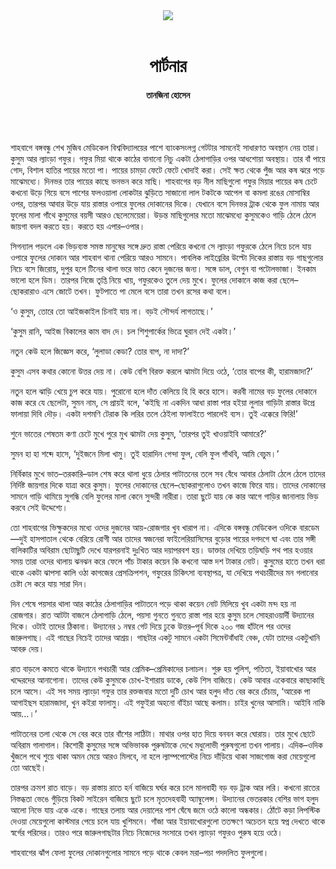 <div align=center>
<img src=https://images.prothomalo.com/prothomalo-bangla%2F2020-12%2F6f627fcb-c597-4a47-be36-41315efe5f15%2FOnno_Alorr_11_12_2020.png?rect=0%2C55%2C1452%2C762&w=1200&ar=40%3A21&auto=format%2Ccompress&ogImage=true&mode=crop&overlay=&overlay_position=bottom&overlay_width_pct=1 />
<br><br>
<h1>পার্টনার</h1> 
<h4>তানজিনা হোসেন</h4>
<br><br>
</div>

শাহবাগে বঙ্গবন্ধু শেখ মুজিব মেডিকেল বিশ্ববিদ্যালয়ের পাশে ব্যাংকসংলগ্ন গেটটার সামনেই সাধারণত অবস্থান নেয় তারা। কুসুম আর ল্যাংড়া গফুর। গফুর মিয়া থাকে কাঠের বানানো নিচু একটা ঠেলাগাড়ির ওপর আধশোয়া অবস্থায়। তার বাঁ পায়ে গোদ, বিশাল হাতির পায়ের মতো পা। পায়ের চামড়া ফেটে ফেটে খোদাই করা। সেই ক্ষত থেকে পুঁজ আর কষ ঝরে পড়ে মাঝেমধ্যে। দিনভর তার পায়ের কাছে ভনভন করে মাছি। শাহবাগের বড় নীল মাছিগুলো গফুর মিয়ার পায়ের কষ চেটে কখনো উড়ে গিয়ে বসে পাশের ফলওয়ালা লোকটার ঝুড়িতে সাজানো লাল টকটকে আপেল বা কমলা রঙের মোসাম্বির ওপর, তারপর আবার উড়ে যায় রাস্তার ওপারে ফুলের দোকানের দিকে। যেখানে বসে দিনভর ট্রাক থেকে ফুল নামায় আর ফুলের মালা গাঁথে কুসুমের বয়সী আরও ছেলেমেয়েরা। উড়ন্ত মাছিগুলোর মতো মাঝেমধ্যে কুসুমকেও গাড়ি ঠেলে ঠেলে জায়গা বদল করতে হয়। করতে হয় এপার–ওপার।

সিগন্যাল পড়লে এক ভিড়ব্যস্ত সমস্ত মানুষের সঙ্গে দ্রুত রাস্তা পেরিয়ে কখনো সে ল্যাংড়া গফুরকে ঠেলে নিয়ে চলে যায় ওপারে ফুলের দোকান আর শাহবাগ থানা পেরিয়ে আরও সামনে। পাবলিক লাইব্রেরির উল্টো দিকের রাস্তায় বড় গাছগুলোর নিচে বসে জিরোয়, দুপুর হলে টিনের থালা ভরে ভাত কেনে দুজনের জন্য। সঙ্গে ডাল, বেগুন বা পটোলভাজা। ইনকাম ভালো হলে ডিম। তারপর নিজে তৃপ্তি নিয়ে খায়, গফুরকেও তুলে দেয় মুখে। ফুলের দোকানে কাজ করা ছেলে–ছোকরারাও এসে জোটে তখন। ফুটপাতে পা মেলে বসে তারা তখন রসের কথা বলে।

‘ও কুসুম, তোরে তো আইজকাইল চিনাই যায় না। বড়ই সৌন্দর্য লাগতাছে।’

‘কুসুম রানি, আইজ বিকালের কাম বাদ দে। চল শিশুপার্কের ভিত্রে ঘুরান দেই একটা।’

নতুন কেউ হলে জিজ্ঞেস করে, ‘লুলাডা কেডা? তোর বাপ, না দাদা?’

কুসুম এসব কথার কোনো উত্তর দেয় না। কেউ বেশি বিরক্ত করলে ঝামটা দিয়ে ওঠে, ‘তোর বাপের কী, হারামজাদা?’

নতুন হলে ঝাড়ি খেয়ে চুপ করে যায়। পুরোনো হলে দাঁত কেলিয়ে হি হি করে হাসে। করবী নামের বড় ফুলের দোকানে কাজ করে যে ছেলেটা, সুমন নাম, সে প্রায়ই বলে, ‘কইছি না একদিন আধা রাস্তা পার হইয়া লুলার গাড়িটা রাস্তার উপ্রে ফালায়া দিবি দৌড়। একটা দশমণি টেরাক কি লরির তলে ঠেইলা ফালাইতে পারলেই ব্যস। তুই এক্কেরে ফিরি!’

শুনে ভাতের শেষতম কণা চেটে মুখে পুরে মুখ ঝামটা দেয় কুসুম, ‘তারপর তুই খাওয়াইবি আমারে?’

সুমন হা হা শব্দে হাসে, ‘দুইজনে মিলা খামু। তুই হারাদিন গেন্দা ফুল, বেলি ফুল গাঁথবি, আমি বেচুম।’

নির্বিকার মুখে ভাত–তরকারি–ডাল শেষ করে থালা ধুয়ে ঠেলার পাটাতনের তলে সব বেঁধে আবার ঠেলাটা ঠেলে ঠেলে তাদের নির্দিষ্ট জায়গার দিকে যাত্রা করে কুসুম। ফুলের দোকানের ছেলে–ছোকরাগুলোও তখন কাজে ফিরে যায়। তাদের দোকানের সামনে গাড়ি থামিয়ে সুগন্ধি বেলি ফুলের মালা কেনে সুন্দরী নারীরা। তারা ছুটে যায় কে কার আগে গাড়ির জানালায় ভিড় করবে সেই উদ্দেশ্যে।

তো শাহবাগের ভিক্ষুকদের মধ্যে ওদের দুজনের আয়-রোজগার খুব খারাপ না। এদিকে বঙ্গবন্ধু মেডিকেল ওদিকে বারডেম—দুই হাসপাতাল থেকে বেরিয়ে রোগী আর তাদের স্বজনেরা ফাইলেরিয়াসিসের বুড়োর পায়ের দগদগে ঘা এবং তার সঙ্গী বালিকাটির অবিরাম ছোটাছুটি দেখে যারপরনাই দুঃখিত আর দয়াপরবশ হয়। ডাক্তার দেখিয়ে তড়িঘড়ি পথ পার হওয়ার সময় তারা ওদের থালায় ঝনঝন করে ফেলে পাঁচ টাকার কয়েন কি কখনো আস্ত দশ টাকার নোট। কুসুমের হাতে তখন ধরা থাকে একটা ঝাপসা কালি ওঠা কাগজের প্রেসক্রিপশন, গফুরের চিকিৎসা ব্যবস্থাপত্র, যা দেখিয়ে পথচারীদের মন গলানোর চেষ্টা সে করে যায় সারা দিন।

দিন শেষে পয়সার থালা আর কাঠের ঠেলাগাড়ির পাটাতনে পড়ে থাকা কয়েন নোট মিলিয়ে খুব একটা মন্দ হয় না রোজগার। রাত আটটা বাজলে ঠেলাগাড়ি ঠেলে, পয়সা গুনতে গুনতে রাস্তা পার হয়ে কুসুম চলে সোহরাওয়ার্দী উদ্যানের দিকে। ওটাই তাদের ঠিকানা। উদ্যানের ১ নম্বর গেট দিয়ে ঢুকে উত্তর–পূর্ব দিকে ২০০ গজ হাঁটলে পর ওদের জারুলগাছ। এই গাছের নিচেই তাদের আশ্রয়। গাছটার একটু সামনে একটা সিমেন্টবাঁধাই বেঞ্চ, যেটা তাদের একটুখানি আবরু দেয়।

রাত বাড়লে কমতে থাকে উদ্যানে পথচারী আর প্রেমিক–প্রেমিকাদের চলাচল। শুরু হয় পুলিশ, পতিতা, ইয়াবাখোর আর খদ্দেরদের আনাগোনা। তাদের কেউ কুসুমকে চোখ-ইশারায় ডাকে, কেউ শিস বাজিয়ে। কেউ আবার একেবারে কাছাকাছি চলে আসে। এই সব সময় ল্যাংড়া গফুর তার রক্তজবার মতো দুটি চোখ আর হলুদ দাঁত বের করে চেঁচায়, ‘আরেক পা আগাইছস হারামজাদা, খুন কইরা ফালামু। এই গফুইরা অহনো বাঁইচা আছে কলাম। চাইর খুনের আসামি। আইবি নাকি আয়...।’

পাটাতনের তলা থেকে সে বের করে তার বাঁশের লাঠিটা। মাথার ওপর হাত দিয়ে বনবন করে ঘোরায়। তার মুখে ছোটে অবিরাম গালাগাল। কিশোরী কুসুমের সঙ্গে অভিভাবক পুরুষটাকে দেখে মধুলোভী পুরুষগুলো তখন পালায়। এদিক–ওদিক খুঁজলে পথে শুয়ে থাকা অমন মেয়ে আরও মিলবে, না হলে ল্যাম্পপোস্টের নিচে দাঁড়িয়ে থাকা সাজগোজ করা মেয়েগুলো তো আছেই।

তারপর ক্রমশ রাত বাড়ে। বড় রাস্তায় রাতে হর্ন বাজিয়ে ঘর্ঘর করে চলে মালবাহী বড় বড় ট্রাক আর লরি। কখনো রাতের নিস্তব্ধতা ভেঙে গুঁড়িয়ে বিকট সাইরেন বাজিয়ে ছুটে চলে মৃতদেহবাহী অ্যাম্বুলেন্স। উদ্যানের ভেতরকার বেশির ভাগ হলুদ আলো নিভে যায় একে একে। গাছের তলায় আর দেয়ালের পাশ ঘেঁষে জমে ওঠে কালো অন্ধকার। ঠোঁটে কড়া লিপস্টিক দেওয়া মেয়েগুলো কাস্টমার পেয়ে চলে যায় খুশিমনে। গাঁজা আর ইয়াবাখোরগুলো ততক্ষণে অচেতন হয়ে স্বপ্ন দেখতে থাকে স্বর্গের পরিদের। তারও পরে জারুলগাছটার নিচে নিজেদের সংসারে তখন ল্যাংড়া গফুরও পুরুষ হয়ে ওঠে।

শাহবাগের ঝাঁপ ফেলা ফুলের দোকানগুলোর সামনে পড়ে থাকে কেবল মরা–পচা পদদলিত ফুলগুলো।

